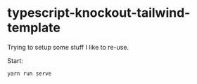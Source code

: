 # typescript-knockout-tailwind-template

Trying to setup some stuff I like to re-use.

Start:

`yarn run serve`
